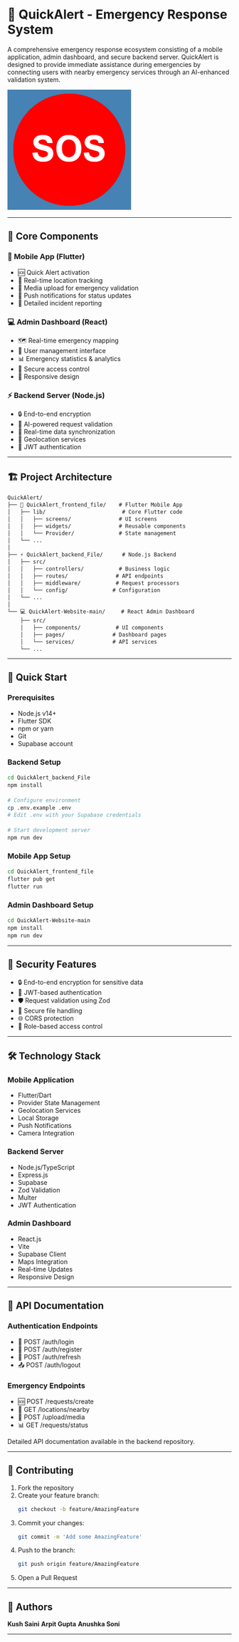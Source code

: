 # 🚨 QuickAlert - Emergency Response System

A comprehensive emergency response ecosystem consisting of a mobile application, admin dashboard, and secure backend server. QuickAlert is designed to provide immediate assistance during emergencies by connecting users with nearby emergency services through an AI-enhanced validation system.

![QuickAlert Banner](QuickAlert-Website-main/public/image.png)

---

## 🌟 Core Components

### 📱 Mobile App (Flutter)
- 🆘 Quick Alert activation
- 📍 Real-time location tracking
- 📸 Media upload for emergency validation
- 🔔 Push notifications for status updates
- 📝 Detailed incident reporting

### 💻 Admin Dashboard (React)
- 🗺️ Real-time emergency mapping
- 👥 User management interface
- 📊 Emergency statistics & analytics
- 🔐 Secure access control
- 📱 Responsive design

### ⚡ Backend Server (Node.js)
- 🔒 End-to-end encryption
- 🤖 AI-powered request validation
- 📡 Real-time data synchronization
- 🎯 Geolocation services
- 🔐 JWT authentication

---

## 🏗️ Project Architecture

```
QuickAlert/
├── 📱 QuickAlert_frontend_file/    # Flutter Mobile App
│   ├── lib/                        # Core Flutter code
│   │   ├── screens/               # UI screens
│   │   ├── widgets/               # Reusable components
│   │   └── Provider/              # State management
│   └── ...
│
├── ⚡ QuickAlert_backend_File/      # Node.js Backend
│   ├── src/
│   │   ├── controllers/           # Business logic
│   │   ├── routes/               # API endpoints
│   │   ├── middleware/           # Request processors
│   │   └── config/              # Configuration
│   └── ...
│
└── 💻 QuickAlert-Website-main/     # React Admin Dashboard
    ├── src/
    │   ├── components/           # UI components
    │   ├── pages/               # Dashboard pages
    │   └── services/            # API services
    └── ...
```

---

## 🚀 Quick Start

### Prerequisites
- Node.js v14+
- Flutter SDK
- npm or yarn
- Git
- Supabase account

### Backend Setup
```bash
cd QuickAlert_backend_File
npm install

# Configure environment
cp .env.example .env
# Edit .env with your Supabase credentials

# Start development server
npm run dev
```

### Mobile App Setup
```bash
cd QuickAlert_frontend_file
flutter pub get
flutter run
```

### Admin Dashboard Setup
```bash
cd QuickAlert-Website-main
npm install
npm run dev
```

---

## 🔐 Security Features

- 🔒 End-to-end encryption for sensitive data
- 🔑 JWT-based authentication
- 🛡️ Request validation using Zod
- 📁 Secure file handling
- 🌐 CORS protection
- 🔐 Role-based access control

---

## 🛠️ Technology Stack

### Mobile Application
- Flutter/Dart
- Provider State Management
- Geolocation Services
- Local Storage
- Push Notifications
- Camera Integration

### Backend Server
- Node.js/TypeScript
- Express.js
- Supabase
- Zod Validation
- Multer
- JWT Authentication

### Admin Dashboard
- React.js
- Vite
- Supabase Client
- Maps Integration
- Real-time Updates
- Responsive Design

---

## 📡 API Documentation

### Authentication Endpoints
- 🔑 POST /auth/login
- 👤 POST /auth/register
- 🔄 POST /auth/refresh
- 📤 POST /auth/logout

### Emergency Endpoints
- 🆘 POST /requests/create
- 📍 GET /locations/nearby
- 📸 POST /upload/media
- 📊 GET /requests/status

Detailed API documentation available in the backend repository.

---

## 🤝 Contributing

1. Fork the repository
2. Create your feature branch:
   ```bash
   git checkout -b feature/AmazingFeature
   ```
3. Commit your changes:
   ```bash
   git commit -m 'Add some AmazingFeature'
   ```
4. Push to the branch:
   ```bash
   git push origin feature/AmazingFeature
   ```
5. Open a Pull Request

---

## 👥 Authors

**Kush Saini**
**Arpit Gupta**
**Anushka Soni**

---
